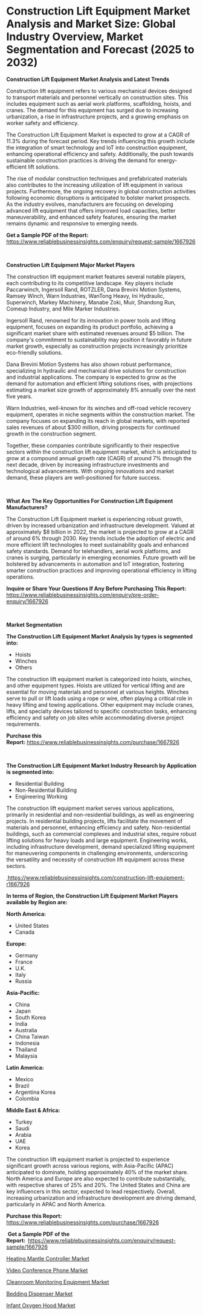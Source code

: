 <p><h1>Construction Lift Equipment Market Analysis and Market Size: Global Industry Overview, Market Segmentation and Forecast (2025 to 2032)</h1></p><p><strong>Construction Lift Equipment Market Analysis and Latest Trends</strong></p>
<p><p>Construction lift equipment refers to various mechanical devices designed to transport materials and personnel vertically on construction sites. This includes equipment such as aerial work platforms, scaffolding, hoists, and cranes. The demand for this equipment has surged due to increasing urbanization, a rise in infrastructure projects, and a growing emphasis on worker safety and efficiency.</p><p>The Construction Lift Equipment Market is expected to grow at a CAGR of 11.3% during the forecast period. Key trends influencing this growth include the integration of smart technology and IoT into construction equipment, enhancing operational efficiency and safety. Additionally, the push towards sustainable construction practices is driving the demand for energy-efficient lift solutions. </p><p>The rise of modular construction techniques and prefabricated materials also contributes to the increasing utilization of lift equipment in various projects. Furthermore, the ongoing recovery in global construction activities following economic disruptions is anticipated to bolster market prospects. As the industry evolves, manufacturers are focusing on developing advanced lift equipment that offers improved load capacities, better maneuverability, and enhanced safety features, ensuring the market remains dynamic and responsive to emerging needs.</p></p>
<p><strong>Get a Sample PDF of the Report:&nbsp;</strong> <a href="https://www.reliablebusinessinsights.com/enquiry/request-sample/1667926?utm_campaign=1106&utm_medium=2&utm_source=Github&utm_content=ia&utm_term=06032025&utm_id=construction-lift-equipment">https://www.reliablebusinessinsights.com/enquiry/request-sample/1667926</a></p>
<p>&nbsp;</p>
<p><strong>Construction Lift Equipment Major Market Players</strong></p>
<p><p>The construction lift equipment market features several notable players, each contributing to its competitive landscape. Key players include Paccarwinch, Ingersoll Rand, ROTZLER, Dana Brevini Motion Systems, Ramsey Winch, Warn Industries, WanTong Heavy, Ini Hydraulic, Superwinch, Markey Machinery, Manabe Zoki, Muir, Shandong Run, Comeup Industry, and Mile Marker Industries.</p><p>Ingersoll Rand, renowned for its innovation in power tools and lifting equipment, focuses on expanding its product portfolio, achieving a significant market share with estimated revenues around $5 billion. The company's commitment to sustainability may position it favorably in future market growth, especially as construction projects increasingly prioritize eco-friendly solutions.</p><p>Dana Brevini Motion Systems has also shown robust performance, specializing in hydraulic and mechanical drive solutions for construction and industrial applications. The company is expected to grow as the demand for automation and efficient lifting solutions rises, with projections estimating a market size growth of approximately 8% annually over the next five years.</p><p>Warn Industries, well-known for its winches and off-road vehicle recovery equipment, operates in niche segments within the construction market. The company focuses on expanding its reach in global markets, with reported sales revenues of about $300 million, driving prospects for continued growth in the construction segment.</p><p>Together, these companies contribute significantly to their respective sectors within the construction lift equipment market, which is anticipated to grow at a compound annual growth rate (CAGR) of around 7% through the next decade, driven by increasing infrastructure investments and technological advancements. With ongoing innovations and market demand, these players are well-positioned for future success.</p></p>
<p>&nbsp;</p>
<p><strong>What Are The Key Opportunities For Construction Lift Equipment Manufacturers?</strong></p>
<p><p>The Construction Lift Equipment market is experiencing robust growth, driven by increased urbanization and infrastructure development. Valued at approximately $8 billion in 2022, the market is projected to grow at a CAGR of around 6% through 2030. Key trends include the adoption of electric and more efficient lift technologies to meet sustainability goals and enhanced safety standards. Demand for telehandlers, aerial work platforms, and cranes is surging, particularly in emerging economies. Future growth will be bolstered by advancements in automation and IoT integration, fostering smarter construction practices and improving operational efficiency in lifting operations.</p></p>
<p><strong>Inquire or Share Your Questions If Any Before Purchasing This Report:</strong> <a href="https://www.reliablebusinessinsights.com/enquiry/pre-order-enquiry/1667926?utm_campaign=1106&utm_medium=2&utm_source=Github&utm_content=ia&utm_term=06032025&utm_id=construction-lift-equipment">https://www.reliablebusinessinsights.com/enquiry/pre-order-enquiry/1667926</a></p>
<p>&nbsp;</p>
<p><strong>Market Segmentation</strong></p>
<p><strong>The Construction Lift Equipment Market Analysis by types is segmented into:</strong></p>
<p><ul><li>Hoists</li><li>Winches</li><li>Others</li></ul></p>
<p><p>The construction lift equipment market is categorized into hoists, winches, and other equipment types. Hoists are utilized for vertical lifting and are essential for moving materials and personnel at various heights. Winches serve to pull or lift loads using a rope or wire, often playing a critical role in heavy lifting and towing applications. Other equipment may include cranes, lifts, and specialty devices tailored to specific construction tasks, enhancing efficiency and safety on job sites while accommodating diverse project requirements.</p></p>
<p><strong>Purchase this Report:&nbsp;</strong><a href="https://www.reliablebusinessinsights.com/purchase/1667926?utm_campaign=1106&utm_medium=2&utm_source=Github&utm_content=ia&utm_term=06032025&utm_id=construction-lift-equipment">https://www.reliablebusinessinsights.com/purchase/1667926</a></p>
<p>&nbsp;</p>
<p><strong>The Construction Lift Equipment Market Industry Research by Application is segmented into:</strong></p>
<p><ul><li>Residential Building</li><li>Non-Residential Building</li><li>Engineering Working</li></ul></p>
<p><p>The construction lift equipment market serves various applications, primarily in residential and non-residential buildings, as well as engineering projects. In residential building projects, lifts facilitate the movement of materials and personnel, enhancing efficiency and safety. Non-residential buildings, such as commercial complexes and industrial sites, require robust lifting solutions for heavy loads and large equipment. Engineering works, including infrastructure development, demand specialized lifting equipment for maneuvering components in challenging environments, underscoring the versatility and necessity of construction lift equipment across these sectors.</p></p>
<p><a href="https://www.reliablebusinessinsights.com/construction-lift-equipment-r1667926?utm_campaign=1106&utm_medium=2&utm_source=Github&utm_content=ia&utm_term=06032025&utm_id=construction-lift-equipment">&nbsp;https://www.reliablebusinessinsights.com/construction-lift-equipment-r1667926</a></p>
<p><strong>In terms of Region, the Construction Lift Equipment Market Players available by Region are:</strong></p>
<p>
    <p> <strong> North America: </strong>
        <ul>
            <li>United States</li>
            <li>Canada</li>
        </ul>
        </p> 
    <p> <strong> Europe: </strong>
        <ul>
            <li>Germany</li>
            <li>France</li>
            <li>U.K.</li>
            <li>Italy</li>
            <li>Russia</li>
        </ul>
        </p> 
    <p> <strong> Asia-Pacific: </strong>
        <ul>
            <li>China</li>
            <li>Japan</li>
            <li>South Korea</li>
            <li>India</li>
            <li>Australia</li>
            <li>China Taiwan</li>
            <li>Indonesia</li>
            <li>Thailand</li>
            <li>Malaysia</li>
        </ul>
        </p> 
    <p> <strong> Latin America: </strong>
        <ul>
            <li>Mexico</li>
            <li>Brazil</li>
            <li>Argentina Korea</li>
            <li>Colombia</li>
        </ul>
        </p> 
    <p> <strong> Middle East & Africa: </strong>
        <ul>
            <li>Turkey</li>
            <li>Saudi</li>
            <li>Arabia</li>
            <li>UAE</li>
            <li>Korea</li>
        </ul>
    </p>
    </p>
<p><p>The construction lift equipment market is projected to experience significant growth across various regions, with Asia-Pacific (APAC) anticipated to dominate, holding approximately 40% of the market share. North America and Europe are also expected to contribute substantially, with respective shares of 25% and 20%. The United States and China are key influencers in this sector, expected to lead respectively. Overall, increasing urbanization and infrastructure development are driving demand, particularly in APAC and North America.</p></p>
<p><strong>Purchase this Report: </strong><a href="https://www.reliablebusinessinsights.com/purchase/1667926?utm_campaign=1106&utm_medium=2&utm_source=Github&utm_content=ia&utm_term=06032025&utm_id=construction-lift-equipment">https://www.reliablebusinessinsights.com/purchase/1667926</a></p>
<p>&nbsp;<strong>Get a Sample PDF of the Report:&nbsp;&nbsp;</strong><a href="https://www.reliablebusinessinsights.com/enquiry/request-sample/1667926?utm_campaign=1106&utm_medium=2&utm_source=Github&utm_content=ia&utm_term=06032025&utm_id=construction-lift-equipment">https://www.reliablebusinessinsights.com/enquiry/request-sample/1667926</a></p>
<p><strong></strong></p>
<p><p><a href="https://github.com/abdhsheila7/Market-Research-Report-List-1/blob/main/heating-mantle-controller-market.md?utm_campaign=1106&utm_medium=2&utm_source=Github&utm_content=ia&utm_term=06032025&utm_id=construction-lift-equipment">Heating Mantle Controller Market</a></p><p><a href="https://github.com/gasikcalbos8/Market-Research-Report-List-1/blob/main/video-conference-phone-market.md?utm_campaign=1106&utm_medium=2&utm_source=Github&utm_content=ia&utm_term=06032025&utm_id=construction-lift-equipment">Video Conference Phone Market</a></p><p><a href="https://github.com/dringmurza6r/Market-Research-Report-List-1/blob/main/cleanroom-monitoring-equipment-market.md?utm_campaign=1106&utm_medium=2&utm_source=Github&utm_content=ia&utm_term=06032025&utm_id=construction-lift-equipment">Cleanroom Monitoring Equipment Market</a></p><p><a href="https://github.com/ubavicachida/Market-Research-Report-List-1/blob/main/bedding-dispenser-market.md?utm_campaign=1106&utm_medium=2&utm_source=Github&utm_content=ia&utm_term=06032025&utm_id=construction-lift-equipment">Bedding Dispenser Market</a></p><p><a href="https://github.com/vaduzunny/Market-Research-Report-List-1/blob/main/infant-oxygen-hood-market.md?utm_campaign=1106&utm_medium=2&utm_source=Github&utm_content=ia&utm_term=06032025&utm_id=construction-lift-equipment">Infant Oxygen Hood Market</a></p></p>